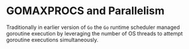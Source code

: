 # GOMAXPROCS and Parallelism

Traditionally in earlier version of `Go` the `Go` runtime scheduler managed goroutine execution by leveraging the number of OS threads to attempt goroutine executions simultaneously.

